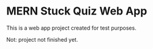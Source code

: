 # MERN Stuck Quiz Web App

This is a web app project created for test purposes.

Not: project not finished yet.
